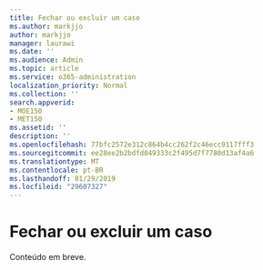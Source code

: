 ```yaml
---
title: Fechar ou excluir um caso
ms.author: markjjo
author: markjjo
manager: laurawi
ms.date: ''
ms.audience: Admin
ms.topic: article
ms.service: o365-administration
localization_priority: Normal
ms.collection: ''
search.appverid:
- MOE150
- MET150
ms.assetid: ''
description: ''
ms.openlocfilehash: 77bfc2572e312c864b4cc262f2c46ecc9117fff3
ms.sourcegitcommit: ee28ee2b2bdfd049333c2f495d7f7780d13af4a6
ms.translationtype: MT
ms.contentlocale: pt-BR
ms.lasthandoff: 01/29/2019
ms.locfileid: "29607327"
---
```

# <a name="close-or-delete-a-case"></a>Fechar ou excluir um caso

Conteúdo em breve.